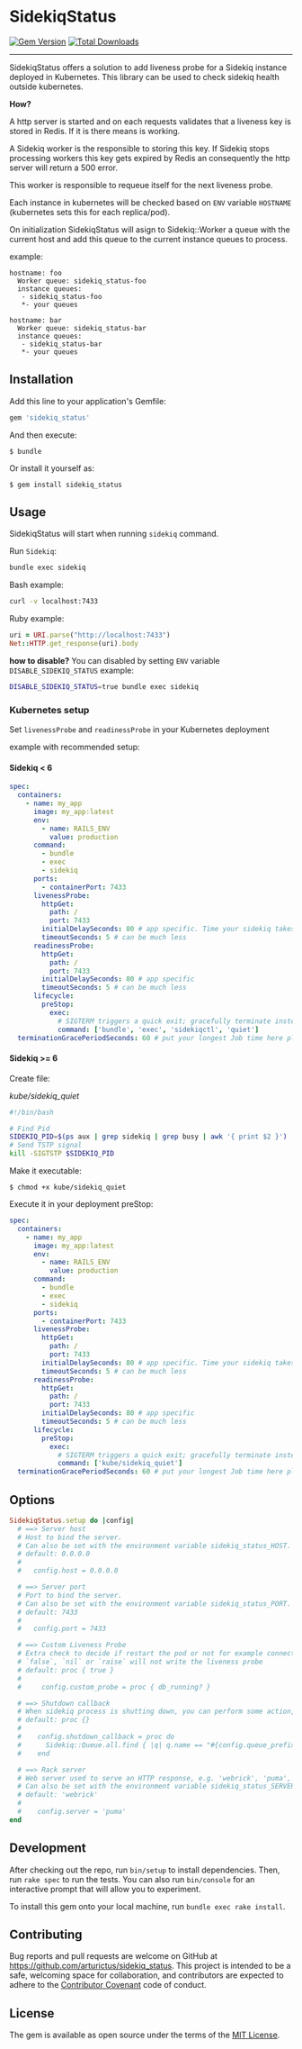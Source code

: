 # SidekiqStatus

[![Gem Version](https://badge.fury.io/rb/sidekiq_status.svg)](https://rubygems.org/gems/sidekiq_status)
[![Total Downloads](https://img.shields.io/gem/dt/sidekiq_status?color=blue)](https://rubygems.org/gems/https://rubygems.org/gems/sidekiq_status)

---

SidekiqStatus offers a solution to add liveness probe for a Sidekiq instance deployed in Kubernetes.
This library can be used to check sidekiq health outside kubernetes.

**How?**

A http server is started and on each requests validates that a liveness key is stored in Redis. If it is there means is working.

A Sidekiq worker is the responsible to storing this key. If Sidekiq stops processing workers
this key gets expired by Redis an consequently the http server will return a 500 error.

This worker is responsible to requeue itself for the next liveness probe.

Each instance in kubernetes will be checked based on `ENV` variable `HOSTNAME` (kubernetes sets this for each replica/pod).

On initialization SidekiqStatus will asign to Sidekiq::Worker a queue with the current host and add this queue to the current instance queues to process.

example:

```
hostname: foo
  Worker queue: sidekiq_status-foo
  instance queues:
   - sidekiq_status-foo
   *- your queues

hostname: bar
  Worker queue: sidekiq_status-bar
  instance queues:
   - sidekiq_status-bar
   *- your queues
```

## Installation

Add this line to your application's Gemfile:

```ruby
gem 'sidekiq_status'
```

And then execute:

    $ bundle

Or install it yourself as:

    $ gem install sidekiq_status

## Usage

SidekiqStatus will start when running `sidekiq` command.

Run `Sidekiq`:

```bash
bundle exec sidekiq
```

Bash example:

```bash
curl -v localhost:7433
```

Ruby example:

```ruby
uri = URI.parse("http://localhost:7433")
Net::HTTP.get_response(uri).body
```

**how to disable?**
You can disabled by setting `ENV` variable `DISABLE_SIDEKIQ_STATUS`
example:

```bash
DISABLE_SIDEKIQ_STATUS=true bundle exec sidekiq
```

### Kubernetes setup

Set `livenessProbe` and `readinessProbe` in your Kubernetes deployment

example with recommended setup:

#### Sidekiq < 6

```yaml
spec:
  containers:
    - name: my_app
      image: my_app:latest
      env:
        - name: RAILS_ENV
          value: production
      command:
        - bundle
        - exec
        - sidekiq
      ports:
        - containerPort: 7433
      livenessProbe:
        httpGet:
          path: /
          port: 7433
        initialDelaySeconds: 80 # app specific. Time your sidekiq takes to start processing.
        timeoutSeconds: 5 # can be much less
      readinessProbe:
        httpGet:
          path: /
          port: 7433
        initialDelaySeconds: 80 # app specific
        timeoutSeconds: 5 # can be much less
      lifecycle:
        preStop:
          exec:
            # SIGTERM triggers a quick exit; gracefully terminate instead
            command: ['bundle', 'exec', 'sidekiqctl', 'quiet']
  terminationGracePeriodSeconds: 60 # put your longest Job time here plus security time.
```

#### Sidekiq >= 6

Create file:

_kube/sidekiq_quiet_

```bash
#!/bin/bash

# Find Pid
SIDEKIQ_PID=$(ps aux | grep sidekiq | grep busy | awk '{ print $2 }')
# Send TSTP signal
kill -SIGTSTP $SIDEKIQ_PID
```

Make it executable:

```
$ chmod +x kube/sidekiq_quiet
```

Execute it in your deployment preStop:

```yaml
spec:
  containers:
    - name: my_app
      image: my_app:latest
      env:
        - name: RAILS_ENV
          value: production
      command:
        - bundle
        - exec
        - sidekiq
      ports:
        - containerPort: 7433
      livenessProbe:
        httpGet:
          path: /
          port: 7433
        initialDelaySeconds: 80 # app specific. Time your sidekiq takes to start processing.
        timeoutSeconds: 5 # can be much less
      readinessProbe:
        httpGet:
          path: /
          port: 7433
        initialDelaySeconds: 80 # app specific
        timeoutSeconds: 5 # can be much less
      lifecycle:
        preStop:
          exec:
            # SIGTERM triggers a quick exit; gracefully terminate instead
            command: ['kube/sidekiq_quiet']
  terminationGracePeriodSeconds: 60 # put your longest Job time here plus security time.
```

## Options

```ruby
SidekiqStatus.setup do |config|
  # ==> Server host
  # Host to bind the server.
  # Can also be set with the environment variable sidekiq_status_HOST.
  # default: 0.0.0.0
  #
  #   config.host = 0.0.0.0

  # ==> Server port
  # Port to bind the server.
  # Can also be set with the environment variable sidekiq_status_PORT.
  # default: 7433
  #
  #   config.port = 7433

  # ==> Custom Liveness Probe
  # Extra check to decide if restart the pod or not for example connection to DB.
  # `false`, `nil` or `raise` will not write the liveness probe
  # default: proc { true }
  #
  #     config.custom_probe = proc { db_running? }

  # ==> Shutdown callback
  # When sidekiq process is shutting down, you can perform some action, like cleaning up created queue
  # default: proc {}
  #
  #    config.shutdown_callback = proc do
  #      Sidekiq::Queue.all.find { |q| q.name == "#{config.queue_prefix}-#{SidekiqStatus.hostname}" }&.clear
  #    end

  # ==> Rack server
  # Web server used to serve an HTTP response, e.g. 'webrick', 'puma', 'thin', etc.
  # Can also be set with the environment variable sidekiq_status_SERVER.
  # default: 'webrick'
  #
  #    config.server = 'puma'
end
```

## Development

After checking out the repo, run `bin/setup` to install dependencies. Then, run `rake spec` to run the tests. You can also run `bin/console` for an interactive prompt that will allow you to experiment.

To install this gem onto your local machine, run `bundle exec rake install`.

## Contributing

Bug reports and pull requests are welcome on GitHub at https://github.com/arturictus/sidekiq_status. This project is intended to be a safe, welcoming space for collaboration, and contributors are expected to adhere to the [Contributor Covenant](http://contributor-covenant.org) code of conduct.

## License

The gem is available as open source under the terms of the [MIT License](https://opensource.org/licenses/MIT).
